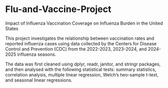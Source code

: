 # Flu-and-Vaccine-Project
Impact of Influenza Vaccination Coverage on Influenza Burden in the United States

This project investigates the relationship between vaccination rates and reported influenza cases using data collected by the Centers for Disease Control and Prevention (CDC) from the 2022-2023, 2023-2024, and 2024-2025 influenza seasons. 

The data was first cleaned using dplyr, readr, janitor, and stringr packages, and then analysed with the following statistical tests: summary statistics, correlation analysis, multiple linear regression, Welch’s two-sample t-test, and seasonal linear regressions.
